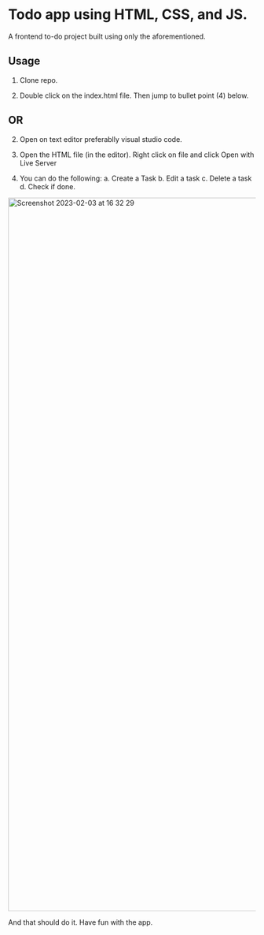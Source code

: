 # Todo app using HTML, CSS, and JS.

A frontend to-do project built using only the aforementioned.

## Usage

1. Clone repo.

2. Double click on the index.html file. Then jump to bullet point (4) below. 


## OR

2. Open on text editor preferablly visual studio code.

3. Open the HTML file (in the editor). Right click on file and click Open with Live Server

4. You can do the following:
a. Create a Task
b. Edit a task
c. Delete a task
d. Check if done.

<img width="1448" alt="Screenshot 2023-02-03 at 16 32 29" src="https://user-images.githubusercontent.com/82647525/216642926-ea559a4c-fef1-4e9a-96a1-8f9be52268fb.png">

And that should do it. Have fun with the app.
